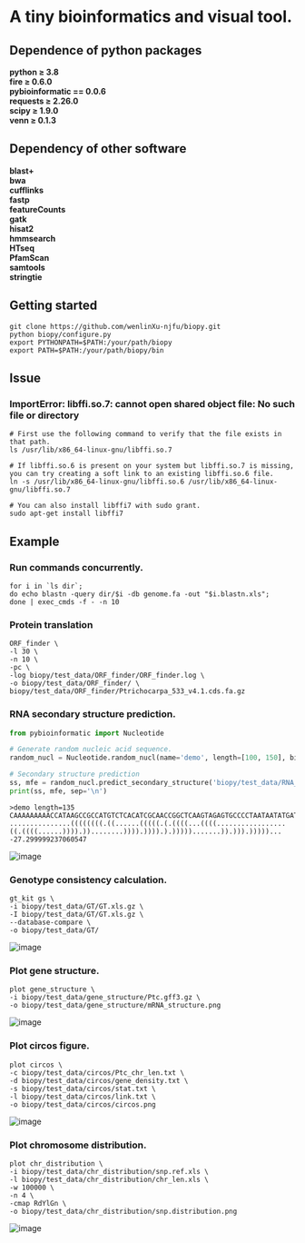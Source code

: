 # A tiny bioinformatics and visual tool.

## Dependence of python packages
**python ≥ 3.8<br />
fire ≥ 0.6.0<br />
pybioinformatic == 0.0.6<br />
requests ≥ 2.26.0<br />
scipy ≥ 1.9.0<br />
venn ≥ 0.1.3<br />**
## Dependency of other software
**blast+<br />
bwa<br />
cufflinks<br />
fastp<br />
featureCounts<br />
gatk<br />
hisat2<br />
hmmsearch<br />
HTseq<br />
PfamScan<br />
samtools<br />
stringtie**

## Getting started
```shell
git clone https://github.com/wenlinXu-njfu/biopy.git
python biopy/configure.py
export PYTHONPATH=$PATH:/your/path/biopy
export PATH=$PATH:/your/path/biopy/bin
```

## Issue
### ImportError: libffi.so.7: cannot open shared object file: No such file or directory
```shell
# First use the following command to verify that the file exists in that path.
ls /usr/lib/x86_64-linux-gnu/libffi.so.7

# If libffi.so.6 is present on your system but libffi.so.7 is missing, you can try creating a soft link to an existing libffi.so.6 file.
ln -s /usr/lib/x86_64-linux-gnu/libffi.so.6 /usr/lib/x86_64-linux-gnu/libffi.so.7

# You can also install libffi7 with sudo grant.
sudo apt-get install libffi7
```

## Example
### Run commands concurrently.
```shell
for i in `ls dir`;
do echo blastn -query dir/$i -db genome.fa -out "$i.blastn.xls";
done | exec_cmds -f - -n 10
```

### Protein translation
```shell
ORF_finder \
-l 30 \
-n 10 \
-pc \
-log biopy/test_data/ORF_finder/ORF_finder.log \
-o biopy/test_data/ORF_finder/ \
biopy/test_data/ORF_finder/Ptrichocarpa_533_v4.1.cds.fa.gz
```

### RNA secondary structure prediction.
```python
from pybioinformatic import Nucleotide

# Generate random nucleic acid sequence.
random_nucl = Nucleotide.random_nucl(name='demo', length=[100, 150], bias=1.0)

# Secondary structure prediction
ss, mfe = random_nucl.predict_secondary_structure('biopy/test_data/RNA_structure/structure.ps')
print(ss, mfe, sep='\n')
```
```
>demo length=135
CAAAAAAAAACCATAAGCCGCCATGTCTCACATCGCAACCGGCTCAAGTAGAGTGCCCCTAATAATATGATCTTCGCTACAGAAGTTCCCCCCCCGCTGCCGGCTAGATGCGAACTCCACGCCTGGATGGCTCAG
...............((((((((.((......(((((.(.((((...((((.................((.((((......)))).))........)))).)))).).))))).......)).))).)))))...
-27.299999237060547
```
![image](test_data/RNA_structure/structure.png)

### Genotype consistency calculation.
```shell
gt_kit gs \
-i biopy/test_data/GT/GT.xls.gz \
-I biopy/test_data/GT/GT.xls.gz \
--database-compare \
-o biopy/test_data/GT/
```
![image](test_data/GT/Consistency.heatmap.png)

### Plot gene structure.
```shell
plot gene_structure \
-i biopy/test_data/gene_structure/Ptc.gff3.gz \
-o biopy/test_data/gene_structure/mRNA_structure.png
```
![image](test_data/gene_structure/mRNA_structure.png)

### Plot circos figure.
```shell
plot circos \
-c biopy/test_data/circos/Ptc_chr_len.txt \
-d biopy/test_data/circos/gene_density.txt \
-s biopy/test_data/circos/stat.txt \
-l biopy/test_data/circos/link.txt \
-o biopy/test_data/circos/circos.png
```
![image](test_data/circos/circos.png)

### Plot chromosome distribution.
```shell
plot chr_distribution \
-i biopy/test_data/chr_distribution/snp.ref.xls \
-l biopy/test_data/chr_distribution/chr_len.xls \
-w 100000 \
-n 4 \
-cmap RdYlGn \
-o biopy/test_data/chr_distribution/snp.distribution.png
```
![image](test_data/chr_distribution/snp.distribution.png)
